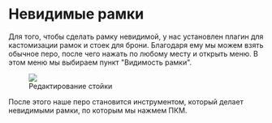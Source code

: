 # Невидимые рамки

Для того, чтобы сделать рамку невидимой, у нас установлен плагин для кастомизации рамок и стоек для брони. Благодаря ему мы можем взять обычное перо, после чего нажать по любому месту и открыть меню. В этом меню мы выбираем пункт "Видимость рамки".

<figure>
    <img src="https://2376298745-files.gitbook.io/~/files/v0/b/gitbook-x-prod.appspot.com/o/spaces%2FiafV1IVuYhXRQw30ttj9%2Fuploads%2FaCUUFsppfgbTTkrVfbVf%2F%D0%91%D0%B5%D0%B7%D1%8B%D0%BC%D1%8F%D0%BD%D0%BD%D1%8B%D0%B9.png?alt=media&token=0efdce79-bba4-44c6-baea-210e45dc0691">
    <figcaption>Редактирование стойки</figcaption>
</figure>

После этого наше перо становится инструментом, который делает невидимыми рамки, по которым мы нажмем ПКМ.